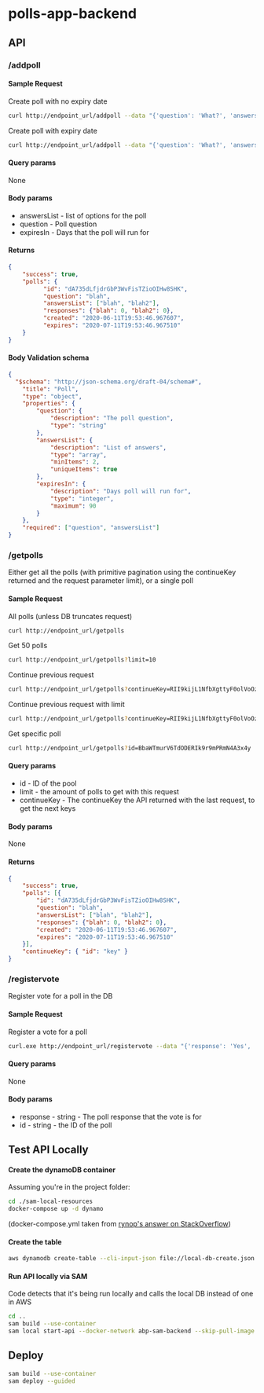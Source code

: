 # polls-app-backend
## API 
### /addpoll 

#### Sample Request
Create poll with no expiry date
```bash
curl http://endpoint_url/addpoll --data "{'question': 'What?', 'answersList': ['Yes', 'No']}" -H 'Content-Type: application/json'
```
Create poll with expiry date
```bash
curl http://endpoint_url/addpoll --data "{'question': 'What?', 'answersList': ['Yes', 'No'], 'expiresIn': 30}" -H 'Content-Type: application/json'
```
#### Query params
None

#### Body params
* answersList - list of options for the poll
* question - Poll question
* expiresIn - Days that the poll will run for

#### Returns
```json
{
    "success": true, 
    "polls": {
          "id": "dA735dLfjdrGbP3WvFisTZioOIHw8SHK", 
          "question": "blah", 
          "answersList": ["blah", "blah2"],
          "responses": {"blah": 0, "blah2": 0}, 
          "created": "2020-06-11T19:53:46.967607", 
          "expires": "2020-07-11T19:53:46.967510"
    }
}
```
#### Body Validation schema
```json
{
  "$schema": "http://json-schema.org/draft-04/schema#",
    "title": "Poll",
    "type": "object",
    "properties": {
        "question": {
            "description": "The poll question",
            "type": "string"
        },
        "answersList": {
            "description": "List of answers",
            "type": "array",
            "minItems": 2,
            "uniqueItems": true
        },
        "expiresIn": {
            "description": "Days poll will run for",
            "type": "integer",
            "maximum": 90
        }
    },
    "required": ["question", "answersList"]
}
```


### /getpolls
Either get all the polls (with primitive pagination using the continueKey returned and the request parameter limit), or a
single poll
#### Sample Request
All polls (unless DB truncates request)
```bash
curl http://endpoint_url/getpolls
```
Get 50 polls
```bash
curl http://endpoint_url/getpolls?limit=10
```
Continue previous request
```bash
curl http://endpoint_url/getpolls?continueKey=RII9kijL1NfbXgttyF0olVoOzBjFSHDR
```
Continue previous request with limit
```bash
curl http://endpoint_url/getpolls?continueKey=RII9kijL1NfbXgttyF0olVoOzBjFSHDR&limit=10
```
Get specific poll
```bash
curl http://endpoint_url/getpolls?id=BbaWTmurV6TdODERIk9r9mPRmN4A3x4y
```
#### Query params
* id - ID of the pool
* limit - the amount of polls to get with this request
* continueKey - The continueKey the API returned with the last request, to get the next keys

#### Body params
None

#### Returns
```json
{
    "success": true,
    "polls": [{
        "id": "dA735dLfjdrGbP3WvFisTZioOIHw8SHK", 
        "question": "blah", 
        "answersList": ["blah", "blah2"],
        "responses": {"blah": 0, "blah2": 0}, 
        "created": "2020-06-11T19:53:46.967607", 
        "expires": "2020-07-11T19:53:46.967510"
    }],
    "continueKey": { "id": "key" }
}
```

### /registervote
Register vote for a poll in the DB
#### Sample Request 
Register a vote for a poll
```bash
curl.exe http://endpoint_url/registervote --data "{'response': 'Yes', 'id': 'T5dXfl8SyRGvNju56zB5ErhINnLKBQqh'}"
```

#### Query params
None

#### Body params
* response - string - The poll response that the vote is for
* id - string - the ID of the poll

## Test API Locally
#### Create the dynamoDB container
Assuming you're in the project folder:
```bash
cd ./sam-local-resources
docker-compose up -d dynamo
```
(docker-compose.yml taken from [rynop's answer on StackOverflow](https://stackoverflow.com/questions/48926260/connecting-aws-sam-local-with-dynamodb-in-docker))

#### Create the table 
```bash
aws dynamodb create-table --cli-input-json file://local-db-create.json --endpoint-url http://localhost:8000
```
#### Run API locally via SAM
Code detects that it's being run locally and calls the local DB instead of one in AWS
```bash
cd ..
sam build --use-container
sam local start-api --docker-network abp-sam-backend --skip-pull-image --profile default --parameter-overrides 'ParameterKey=StageName,ParameterValue=local'
```

## Deploy
```bash
sam build --use-container
sam deploy --guided
```